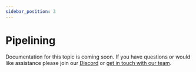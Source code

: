 ```yaml
---
sidebar_position: 3
---
```


# Pipelining

Documentation for this topic is coming soon. If you have questions or would like assistance please join our [Discord](https://discord.gg/HsPjXGVH85) or [get in touch with our team](https://dragonflydb.io/early-access). 
